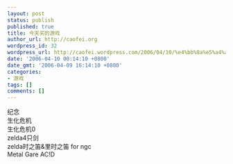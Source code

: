 ```yaml
---
layout: post
status: publish
published: true
title: 今天买的游戏
author_url: http://caofei.org
wordpress_id: 32
wordpress_url: http://caofei.wordpress.com/2006/04/10/%e4%bb%8a%e5%a4%a9%e4%b9%b0%e7%9a%84%e6%b8%b8%e6%88%8f
date: '2006-04-10 00:14:10 +0800'
date_gmt: '2006-04-09 16:14:10 +0800'
categories:
- 游戏
tags: []
comments: []
---
```

<div id="msgcns!66CD003054696B87!824" class="bvMsg">
<div>
<div>纪念</div>
<div>生化危机</div>
<div>生化危机0</div>
<div>zelda4只剑</div>
<div>zelda时之笛&amp;里时之笛 for ngc</div>
<div>Metal Gare AC!D</div>
</div>
</div>
